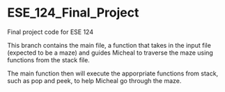 # ESE_124_Final_Project
Final project code for ESE 124

This branch contains the main file, a function that takes in the input file (expected to be a maze) and guides Micheal to traverse the maze using functions from the stack file.


The main function then will execute the apporpriate functions from stack, such as pop and peek, to help Micheal go through the maze.


